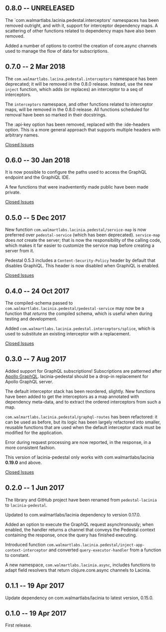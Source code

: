 ## 0.8.0 -- UNRELEASED

The `com.walmartlabs.lacinia.pedestal.interceptors' namespaces has been
removed outright, and with it, support for interceptor dependency maps.
A scattering of other functions related to dependency maps have also been removed.

Added a number of options to control the creation of core.async channels used
to manage the flow of data for subscriptions.

## 0.7.0 -- 2 Mar 2018

The `com.walmartlabs.lacina.pedestal.interceptors` namespace has been deprecated; it will be removed
in the 0.8.0 release.
Instead, use the new `inject` function, which adds (or replaces) an interceptor to a seq of
interceptors.

The `interceptors` namespace, and other functions related to interceptor maps, will be removed
in the 0.8.0 release.  All functions scheduled for removal have been so marked in their docstrings.

The :api-key option has been removed, replaced with the :ide-headers option.
This is a more general approach that supports multiple headers with arbitrary names.

[Closed Issues](https://github.com/walmartlabs/lacinia-pedestal/milestone/6?closed=1)

## 0.6.0 -- 30 Jan 2018

It is now possible to configure the paths used to access the GraphQL endpoint and
the GraphiQL IDE.

A few functions that were inadventently made public have been made private.

[Closed Issues](https://github.com/walmartlabs/lacinia-pedestal/milestone/5?closed=1)

## 0.5.0 -- 5 Dec 2017

New function `com.walmartlabs.lacinia.pedestal/service-map` is now preferred
over `pedestal-service` (which has been deprecated).
`service-map` does *not* create the server; that is now the responsibility
of the calling code,
which makes it far easier to customize the service map before creating a server
from it.

Pedestal 0.5.3 includes a `Content-Security-Policy` header by default that disables
GraphiQL.
This header is now disabled when GraphiQL is enabled.

[Closed Issues](https://github.com/walmartlabs/lacinia-pedestal/milestone/4?closed=1)

## 0.4.0 -- 24 Oct 2017

The compiled-schema passed to `com.walmartlabs.lacinia.pedestal/pedestal-service` may now
be a function that _returns_ the compiled schema, which is useful when during testing
and development.

Added `com.walmartlabs.lacinia.pedestal.interceptors/splice`, which is
used to substitute an existing interceptor with a replacement.

[Closed Issues](https://github.com/walmartlabs/lacinia-pedestal/milestone/3?closed=1)

## 0.3.0 -- 7 Aug 2017

Added support for GraphQL subscriptions!
Subscriptions are patterned after [Apollo GraphQL](http://dev.apollodata.com/tools/graphql-subscriptions/index.html).
lacinia-pedestal should be a drop-in replacement for Apollo GraphQL server.

The default interceptor stack has been reordered, slightly.
New functions have been added to get the interceptors as a map
annotated with dependency meta-data, and to extract
the ordered interceptors from such a map.

`com.walmartlabs.lacinia.pedestal/graphql-routes` has been refactored:
it can be used as before, but its logic has been largely refactored
into smaller, reusable functions that are used when the default
interceptor stack must be modified for the application.

Error during request processing are now reported, in the response, in a more
consistent fashion.

This version of lacinia-pedestal only works with com.walmartlabs/lacinia **0.19.0** and above.

[Closed Issues](https://github.com/walmartlabs/lacinia-pedestal/milestone/2?closed=1)

## 0.2.0 -- 1 Jun 2017

The library and GitHub project have been renamed from `pedestal-lacinia` to
`lacinia-pedestal`.

Updated to com.walmartlabs/lacinia dependency to version 0.17.0.

Added an option to execute the GraphQL request asynchronously; when enabled,
the handler returns a channel that conveys the Pedestal context containing
the response, once the query has finished executing.

Introduced function `com.walmartlabs.lacinia.pedestal/inject-app-context-interceptor` and
converted `query-executor-handler` from a function to constant.

A new namespace, `com.walmartlabs.lacinia.async`, includes functions to adapt
field resolvers that return clojure.core.async channels to Lacinia.

## 0.1.1 -- 19 Apr 2017

Update dependency on com.walmartlabs/lacinia to latest version, 0.15.0.

## 0.1.0 -- 19 Apr 2017

First release.

